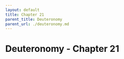 ```yaml
---
layout: default
title: Chapter 21
parent_title: Deuteronomy
parent_url: ./deuteronomy.md
---
```


# Deuteronomy - Chapter 21
